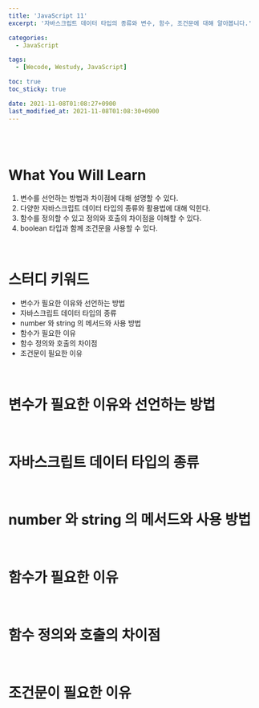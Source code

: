 ```yaml
---
title: 'JavaScript 11'
excerpt: '자바스크립트 데이터 타입의 종류와 변수, 함수, 조건문에 대해 알아봅니다.'

categories:
  - JavaScript

tags:
  - [Wecode, Westudy, JavaScript]

toc: true
toc_sticky: true

date: 2021-11-08T01:08:27+0900
last_modified_at: 2021-11-08T01:08:30+0900
---
```


<br>
<br>

# What You Will Learn

1. 변수를 선언하는 방법과 차이점에 대해 설명할 수 있다.
2. 다양한 자바스크립트 데이터 타입의 종류와 활용법에 대해 익힌다.
3. 함수를 정의할 수 있고 정의와 호출의 차이점을 이해할 수 있다.
4. boolean 타입과 함께 조건문을 사용할 수 있다.

<br>

# 스터디 키워드

- 변수가 필요한 이유와 선언하는 방법
- 자바스크립트 데이터 타입의 종류
- number 와 string 의 메서드와 사용 방법
- 함수가 필요한 이유
- 함수 정의와 호출의 차이점
- 조건문이 필요한 이유

<br>

# 변수가 필요한 이유와 선언하는 방법

<br>

# 자바스크립트 데이터 타입의 종류

<br>

# number 와 string 의 메서드와 사용 방법

<br>

# 함수가 필요한 이유

<br>

# 함수 정의와 호출의 차이점

<br>

# 조건문이 필요한 이유
